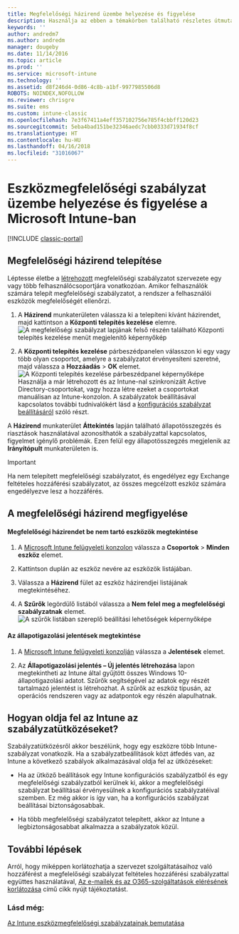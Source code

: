 ```yaml
---
title: Megfelelőségi házirend üzembe helyezése és figyelése
description: Használja az ebben a témakörben található részletes útmutatót az eszközmegfelelőségi szabályzat üzembe helyezéséhez és figyeléséhez.
keywords: ''
author: andredm7
ms.author: andredm
manager: dougeby
ms.date: 11/14/2016
ms.topic: article
ms.prod: ''
ms.service: microsoft-intune
ms.technology: ''
ms.assetid: d8f246d4-0d86-4c8b-a1bf-9977985506d8
ROBOTS: NOINDEX,NOFOLLOW
ms.reviewer: chrisgre
ms.suite: ems
ms.custom: intune-classic
ms.openlocfilehash: 7e3f67411a4eff357102756e785f4cbbff120d23
ms.sourcegitcommit: 5eba4bad151be32346aedc7cbb0333d71934f8cf
ms.translationtype: HT
ms.contentlocale: hu-HU
ms.lasthandoff: 04/16/2018
ms.locfileid: "31016067"
---
```

# <a name="deploy-and-monitor-a-device-compliance-policy-in-microsoft-intune"></a>Eszközmegfelelőségi szabályzat üzembe helyezése és figyelése a Microsoft Intune-ban

[!INCLUDE [classic-portal](../includes/classic-portal.md)]

## <a name="deploy-a-compliance-policy"></a>Megfelelőségi házirend telepítése
Léptesse életbe a [létrehozott](create-a-device-compliance-policy-in-microsoft-intune.md) megfelelőségi szabályzatot szervezete egy vagy több felhasználócsoportjára vonatkozóan. Amikor felhasználók számára telepít megfelelőségi szabályzatot, a rendszer a felhasználói eszközök megfelelőségét ellenőrzi.

1.  A **Házirend** munkaterületen válassza ki a telepíteni kívánt házirendet, majd kattintson a **Központi telepítés kezelése** elemre.
![A megfelelőségi szabályzat lapjának felső részén található Központi telepítés kezelése menüt megjelenítő képernyőkép](./media/intune-sa-3c-deploy-compliance-policy2.png)

2.  A **Központi telepítés kezelése** párbeszédpanelen válasszon ki egy vagy több olyan csoportot, amelyre a szabályzatot érvényesíteni szeretné, majd válassza a **Hozzáadás** > **OK** elemet.
![A Központi telepítés kezelése párbeszédpanel képernyőképe](./media/intune-sa-3d-deploy-compliance-policy3-Manage.png) Használja a már létrehozott és az Intune-nal szinkronizált Active Directory-csoportokat, vagy hozza létre ezeket a csoportokat manuálisan az Intune-konzolon. A szabályzatok beállításával kapcsolatos további tudnivalókért lásd a [konfigurációs szabályzat beállításáról](manage-settings-and-features-on-your-devices-with-microsoft-intune-policies.md) szóló részt.

A **Házirend** munkaterület **Áttekintés** lapján található állapotösszegzés és riasztások használatával azonosíthatók a szabályzattal kapcsolatos, figyelmet igénylő problémák. Ezen felül egy állapotösszegzés megjelenik az **Irányítópult** munkaterületen is.

> [!IMPORTANT]
> Ha nem telepített megfelelőségi szabályzatot, és engedélyez egy Exchange feltételes hozzáférési szabályzatot, az összes megcélzott eszköz számára engedélyezve lesz a hozzáférés.

## <a name="monitor-the-compliance-policy"></a>A megfelelőségi házirend megfigyelése

#### <a name="to-view-devices-that-do-not-conform-to-a-compliance-policy"></a>Megfelelőségi házirendet be nem tartó eszközök megtekintése

1.  A [Microsoft Intune felügyeleti konzolon](https://manage.microsoft.com) válassza a **Csoportok** > **Minden eszköz** elemet.

2.  Kattintson duplán az eszköz nevére az eszközök listájában.

3.  Válassza a **Házirend** fület az eszköz házirendjei listájának megtekintéséhez.

4.  A **Szűrők** legördülő listából válassza a **Nem felel meg a megfelelőségi szabályzatnak** elemet.
![A szűrők listában szereplő beállítási lehetőségek képernyőképe](./media/intune-sa-3e-view-device-noncompliance.png)

#### <a name="to-view-the-health-attestation-reports"></a>Az állapotigazolási jelentések megtekintése

1.  A [Microsoft Intune felügyeleti konzolján](https://manage.microsoft.com) válassza a **Jelentések** elemet.

2.  Az **Állapotigazolási jelentés – Új jelentés létrehozása** lapon megtekintheti az Intune által gyűjtött összes Windows 10-állapotigazolási adatot. Szűrők segítségével az adatok egy részét tartalmazó jelentést is létrehozhat. A szűrők az eszköz típusán, az operációs rendszeren vagy az adatpontok egy részén alapulhatnak.

## <a name="how-intune-resolves-policy-conflicts"></a>Hogyan oldja fel az Intune az szabályzatütközéseket?
Szabályzatütközésről akkor beszélünk, hogy egy eszközre több Intune-szabályzat vonatkozik. Ha a szabályzatbeállítások közt átfedés van, az Intune a következő szabályok alkalmazásával oldja fel az ütközéseket:

-   Ha az ütköző beállítások egy Intune konfigurációs szabályzatból és egy megfelelőségi szabályzatból kerülnek ki, akkor a megfelelőségi szabályzat beállításai érvényesülnek a konfigurációs szabályzatéival szemben. Ez még akkor is így van, ha a konfigurációs szabályzat beállításai biztonságosabbak.

-   Ha több megfelelőségi szabályzatot telepített, akkor az Intune a legbiztonságosabbat alkalmazza a szabályzatok közül.

## <a name="next-steps"></a>További lépések
Arról, hogy miképpen korlátozhatja a szervezet szolgáltatásaihoz való hozzáférést a megfelelőségi szabályzat feltételes hozzáférési szabályzattal együttes használatával, [Az e-mailek és az O365-szolgáltatások elérésének korlátozása](restrict-access-to-email-and-o365-services-with-microsoft-intune.md) című cikk nyújt tájékoztatást.


### <a name="see-also"></a>Lásd még:
[Az Intune eszközmegfelelőségi szabályzatainak bemutatása](introduction-to-device-compliance-policies-in-microsoft-intune.md)
